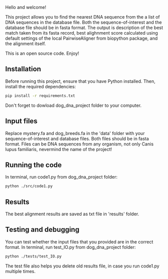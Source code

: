 Hello and welcome!

This project allows you to find the nearest DNA sequence from the a list of DNA sequences in the database file.
Both the sequence-of-interest and the database file should be in fasta format.
The output is description of the best match taken from its fasta record, best alighnment score calculated using default settings of the local PairwiseAligner from biopython package, and the alignment itself.

This is an open source code. Enjoy!

## Installation

Before running this project, ensure that you have Python installed. Then, install the required dependencies:

```sh
pip install -r requirements.txt

```
Don't forget to dowload dog_dna_project folder to your computer.

## Input files

Replace mystery.fa and dog_breeds.fa in the 'data' folder with your sequence-of-interest and database files.
Both files should be in fasta format.
Files can be DNA sequences from any organism, not only Canis lupus familiaris, nevermind the name of the project! 

## Running the code

In terminal, run code1.py from dog_dna_project folder:

```sh
python ./src/code1.py

```

## Results

The best alignment results are saved as txt file in 'results' folder.

## Testing and debugging

You can test whether the input files that you provided are in the correct format.
In terminal, run test_IO.py from dog_dna_project folder:

```sh
python ./tests/test_IO.py

```
The test file also helps you delete old results file, in case you run code1.py multiple times.